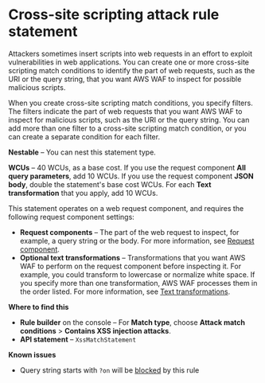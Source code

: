 # Cross\-site scripting attack rule statement<a name="waf-rule-statement-type-xss-match"></a>

Attackers sometimes insert scripts into web requests in an effort to exploit vulnerabilities in web applications\. You can create one or more cross\-site scripting match conditions to identify the part of web requests, such as the URI or the query string, that you want AWS WAF to inspect for possible malicious scripts\. 

When you create cross\-site scripting match conditions, you specify filters\. The filters indicate the part of web requests that you want AWS WAF to inspect for malicious scripts, such as the URI or the query string\. You can add more than one filter to a cross\-site scripting match condition, or you can create a separate condition for each filter\. 

**Nestable** – You can nest this statement type\. 

**WCUs** – 40 WCUs, as a base cost\. If you use the request component **All query parameters**, add 10 WCUs\. If you use the request component **JSON body**, double the statement's base cost WCUs\. For each **Text transformation** that you apply, add 10 WCUs\.

This statement operates on a web request component, and requires the following request component settings: 
+ **Request components** – The part of the web request to inspect, for example, a query string or the body\. For more information, see [Request component](waf-rule-statement-fields.md#waf-rule-statement-request-component)\.
+ **Optional text transformations** – Transformations that you want AWS WAF to perform on the request component before inspecting it\. For example, you could transform to lowercase or normalize white space\. If you specify more than one transformation, AWS WAF processes them in the order listed\. For more information, see [Text transformations](waf-rule-statement-fields.md#waf-rule-statement-transformation)\.

**Where to find this**
+ **Rule builder** on the console – For **Match type**, choose **Attack match conditions** > **Contains XSS injection attacks**\.
+ **API statement** – `XssMatchStatement`


**Known issues**
+ Query string starts with `?on` will be [blocked](https://forums.aws.amazon.com/thread.jspa?threadID=251989) by this rule

